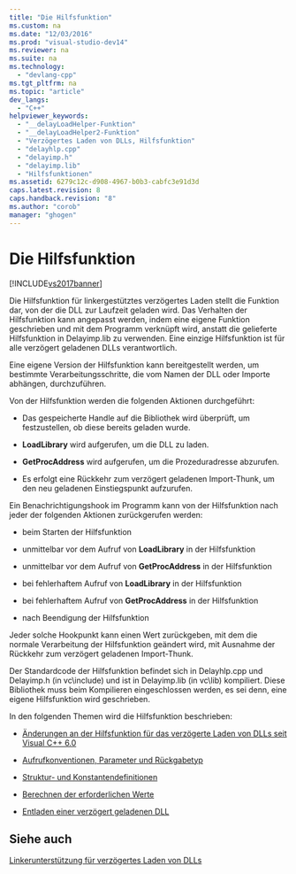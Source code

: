 ```yaml
---
title: "Die Hilfsfunktion"
ms.custom: na
ms.date: "12/03/2016"
ms.prod: "visual-studio-dev14"
ms.reviewer: na
ms.suite: na
ms.technology: 
  - "devlang-cpp"
ms.tgt_pltfrm: na
ms.topic: "article"
dev_langs: 
  - "C++"
helpviewer_keywords: 
  - "__delayLoadHelper-Funktion"
  - "__delayLoadHelper2-Funktion"
  - "Verzögertes Laden von DLLs, Hilfsfunktion"
  - "delayhlp.cpp"
  - "delayimp.h"
  - "delayimp.lib"
  - "Hilfsfunktionen"
ms.assetid: 6279c12c-d908-4967-b0b3-cabfc3e91d3d
caps.latest.revision: 8
caps.handback.revision: "8"
ms.author: "corob"
manager: "ghogen"
---
```

# Die Hilfsfunktion
[!INCLUDE[vs2017banner](../../assembler/inline/includes/vs2017banner.md)]

Die Hilfsfunktion für linkergestütztes verzögertes Laden stellt die Funktion dar, von der die DLL zur Laufzeit geladen wird.  Das Verhalten der Hilfsfunktion kann angepasst werden, indem eine eigene Funktion geschrieben und mit dem Programm verknüpft wird, anstatt die gelieferte Hilfsfunktion in Delayimp.lib zu verwenden.  Eine einzige Hilfsfunktion ist für alle verzögert geladenen DLLs verantwortlich.  
  
 Eine eigene Version der Hilfsfunktion kann bereitgestellt werden, um bestimmte Verarbeitungsschritte, die vom Namen der DLL oder Importe abhängen, durchzuführen.  
  
 Von der Hilfsfunktion werden die folgenden Aktionen durchgeführt:  
  
-   Das gespeicherte Handle auf die Bibliothek wird überprüft, um festzustellen, ob diese bereits geladen wurde.  
  
-   **LoadLibrary** wird aufgerufen, um die DLL zu laden.  
  
-   **GetProcAddress** wird aufgerufen, um die Prozeduradresse abzurufen.  
  
-   Es erfolgt eine Rückkehr zum verzögert geladenen Import\-Thunk, um den neu geladenen Einstiegspunkt aufzurufen.  
  
 Ein Benachrichtigungshook im Programm kann von der Hilfsfunktion nach jeder der folgenden Aktionen zurückgerufen werden:  
  
-   beim Starten der Hilfsfunktion  
  
-   unmittelbar vor dem Aufruf von **LoadLibrary** in der Hilfsfunktion  
  
-   unmittelbar vor dem Aufruf von **GetProcAddress** in der Hilfsfunktion  
  
-   bei fehlerhaftem Aufruf von **LoadLibrary** in der Hilfsfunktion  
  
-   bei fehlerhaftem Aufruf von **GetProcAddress** in der Hilfsfunktion  
  
-   nach Beendigung der Hilfsfunktion  
  
 Jeder solche Hookpunkt kann einen Wert zurückgeben, mit dem die normale Verarbeitung der Hilfsfunktion geändert wird, mit Ausnahme der Rückkehr zum verzögert geladenen Import\-Thunk.  
  
 Der Standardcode der Hilfsfunktion befindet sich in Delayhlp.cpp und Delayimp.h \(in vc\\include\) und ist in Delayimp.lib \(in vc\\lib\) kompiliert.  Diese Bibliothek muss beim Kompilieren eingeschlossen werden, es sei denn, eine eigene Hilfsfunktion wird geschrieben.  
  
 In den folgenden Themen wird die Hilfsfunktion beschrieben:  
  
-   [Änderungen an der Hilfsfunktion für das verzögerte Laden von DLLs seit Visual C\+\+ 6.0](../../build/reference/changes-in-the-dll-delayed-loading-helper-function-since-visual-cpp-6-0.md)  
  
-   [Aufrufkonventionen, Parameter und Rückgabetyp](../../build/reference/calling-conventions-parameters-and-return-type.md)  
  
-   [Struktur\- und Konstantendefinitionen](../../build/reference/structure-and-constant-definitions.md)  
  
-   [Berechnen der erforderlichen Werte](../../build/reference/calculating-necessary-values.md)  
  
-   [Entladen einer verzögert geladenen DLL](../../build/reference/explicitly-unloading-a-delay-loaded-dll.md)  
  
## Siehe auch  
 [Linkerunterstützung für verzögertes Laden von DLLs](../../build/reference/linker-support-for-delay-loaded-dlls.md)